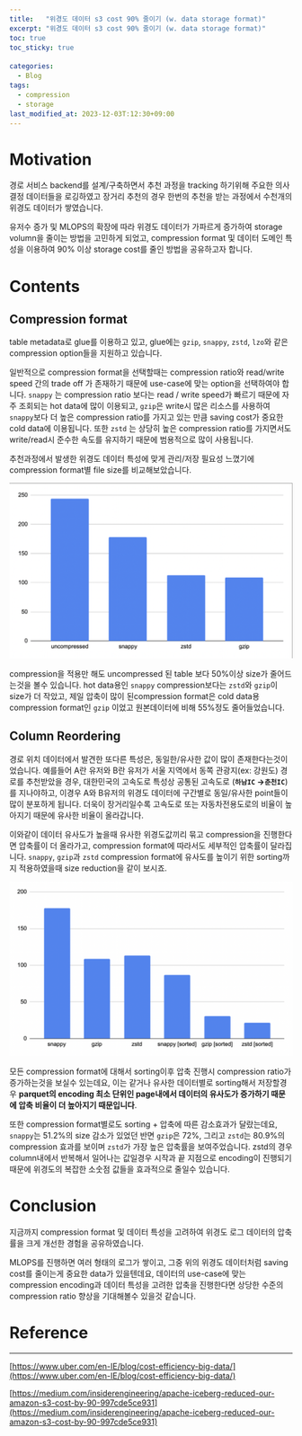 ```yaml
---
title:   "위경도 데이터 s3 cost 90% 줄이기 (w. data storage format)"
excerpt: "위경도 데이터 s3 cost 90% 줄이기 (w. data storage format)"
toc: true
toc_sticky: true

categories:
  - Blog
tags:
  - compression
  - storage
last_modified_at: 2023-12-03T:12:30+09:00
---
```


# Motivation

경로 서비스 backend를 설계/구축하면서 추천 과정을 tracking 하기위해 주요한 의사결정 데이터들을 로깅하였고 장거리 추천의 경우 한번의 추천을 받는 과정에서 수천개의 위경도 데이터가 쌓였습니다. 

유저수 증가 및 MLOPS의 확장에 따라 위경도 데이터가 가파르게 증가하여 storage volumn을 줄이는 방법을 고민하게 되었고, compression format 및 데이터 도메인 특성을 이용하여 90% 이상 storage cost를 줄인 방법을 공유하고자 합니다.

# Contents

## Compression format

table metadata로 glue를 이용하고 있고, glue에는 `gzip`, `snappy`, `zstd`, `lzo`와 같은 compression option들을 지원하고 있습니다.

일반적으로 compression format을 선택할때는 compression ratio와 read/write speed 간의 trade off 가 존재하기 때문에 use-case에 맞는 option을 선택하여야 합니다. `snappy` 는 compression ratio 보다는 read / write speed가 빠르기 때문에 자주 조회되는 hot data에 많이 이용되고, `gzip`은 write시 많은 리소스를 사용하여 `snappy`보다 더 높은 compression ratio를 가지고 있는 만큼 saving cost가 중요한 cold data에 이용됩니다. 또한 `zstd` 는 상당히 높은 compression ratio를 가지면서도 write/read시 준수한 속도를 유지하기 때문에 범용적으로 많이 사용됩니다.

추천과정에서 발생한 위경도 데이터 특성에 맞게 관리/저장 필요성 느꼈기에 compression format별 file size를 비교해보았습니다.

![reduce-storage-cost-format-comparison.png](https://raw.githubusercontent.com/chaneeh/chaneeh.github.io/master/img/file-format-reduce-storage-cost/reduce-storage-cost-format-comparison.png)

compression을 적용만 해도 uncompressed 된 table 보다 50%이상 size가 줄어드는것을 볼수 있습니다. hot data용인 `snappy` compression보다는 `zstd`와 `gzip`이 size가 더 작았고, 제일 압축이 많이 된compression format은 cold data용 compression format인 `gzip` 이었고 원본데이터에 비해 55%정도 줄어들었습니다.

## Column Reordering

경로 위치 데이터에서 발견한 또다른 특성은, 동일한/유사한 값이 많이 존재한다는것이었습니다. 예를들어 A란 유저와 B란 유저가 서울 지역에서 동쪽 관광지(ex: 강원도) 경로를 추천받았을 경우, 대한민국의 고속도로 특성상 공통된 고속도로 (**`하남IC` →`춘천IC`**)를 지나야하고, 이경우 A와 B유저의 위경도 데이터에 구간별로 동일/유사한 point들이 많이 분포하게 됩니다. 더욱이 장거리일수록 고속도로 또는 자동차전용도로의 비율이 높아지기 때문에 유사한 비율이 올라갑니다.

이와같이 데이터 유사도가 높을때 유사한 위경도값끼리 묶고 compression을 진행한다면 압축률이 더 올라가고, compression format에 따라서도 세부적인 압축률이 달라집니다. `snappy`, `gzip`과 `zstd` compression format에 유사도를 높이기 위한 sorting까지 적용하였을때 size reduction을 같이 보시죠.

![reduce-storage-cost-format-sorting-comparison-2.png](https://raw.githubusercontent.com/chaneeh/chaneeh.github.io/master/img/file-format-reduce-storage-cost/reduce-storage-cost-format-sorting-comparison-2.png)

모든 compression format에 대해서 sorting이후 압축 진행시 compression ratio가 증가하는것을 보실수 있는데요, 이는 같거나 유사한 데이터별로 sorting해서 저장할경우 **parquet의 encoding 최소 단위인 page내에서 데이터의 유사도가 증가하기 때문에 압축 비율이 더 높아지기 때문입니다**.

또한 compression format별로도 sorting + 압축에 따른 감소효과가 달랐는데요, `snappy`는 51.2%의 size 감소가 있었던 반면 `gzip`은 72%, 그리고 `zstd`는 80.9%의 compression 효과를 보이며 `zstd`가 가장 높은 압축률을 보여주었습니다. zstd의 경우 column내에서 반복해서 일어나는 값일경우 시작과 끝 지점으로 encoding이 진행되기 때문에 위경도의 복잡한 소숫점 값들을 효과적으로 줄일수 있습니다.

# Conclusion

지금까지 compression format 및 데이터 특성을 고려하여 위경도 로그 데이터의 압축률을 크게 개선한 경험을 공유하였습니다.

MLOPS를 진행하면 여러 형태의 로그가 쌓이고, 그중 위의 위경도 데이터처럼 saving cost를 줄이는게 중요한 data가 있을텐데요, 데이터의 use-case에 맞는 compression encoding과 데이터 특성을 고려한 압축을 진행한다면 상당한 수준의 compression ratio 향상을 기대해볼수 있을것 같습니다.

# Reference

---

[https://www.uber.com/en-IE/blog/cost-efficiency-big-data/](https://www.uber.com/en-IE/blog/cost-efficiency-big-data/)

[https://medium.com/insiderengineering/apache-iceberg-reduced-our-amazon-s3-cost-by-90-997cde5ce931](https://medium.com/insiderengineering/apache-iceberg-reduced-our-amazon-s3-cost-by-90-997cde5ce931)